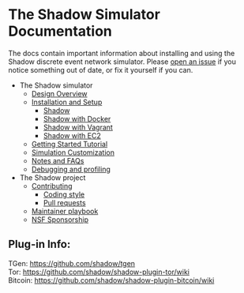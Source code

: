 # The Shadow Simulator Documentation

The docs contain important information about installing and using the Shadow discrete event network simulator. Please [open an issue](https://github.com/shadow/shadow/issues/new/choose) if you notice something out of date, or fix it yourself if you can.

 * The Shadow simulator
   * [Design Overview](0-Design-Overview.md)
   * [Installation and Setup](1-Installation-and-Setup.md)
     * [Shadow](1.1-Shadow.md)
     * [Shadow with Docker](1.2-Shadow-with-Docker.md)
     * [Shadow with Vagrant](1.3-Shadow-with-Vagrant.md)
     * [Shadow with EC2](1.4-Shadow-with-EC2.md)
   * [Getting Started Tutorial](2-Getting-Started-Tutorial.md)
   * [Simulation Customization](3-Simulation-Customization.md)
   * [Notes and FAQs](4-Notes-and-FAQs.md)
   * [Debugging and profiling](5-Developer-Guide.md)
 * The Shadow project
   * [Contributing](CONTRIBUTING.md)
     * [Coding style](coding-style.md)
     * [Pull requests](pull-requests.md)
   * [Maintainer playbook](maintainer-playbook.md)
   * [NSF Sponsorship](nsf-sponsorship.md)

## Plug-in Info:

TGen: https://github.com/shadow/tgen  
Tor: https://github.com/shadow/shadow-plugin-tor/wiki  
Bitcoin: https://github.com/shadow/shadow-plugin-bitcoin/wiki
